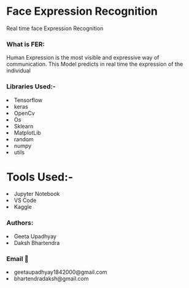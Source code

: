 <h1> Face Expression Recognition</h1>
Real time face Expression Recognition
<h3>What is FER:</h3>
Human Expression is the most visible and expressive way of communication. This Model predicts in real time the expression of the individual 
<h3> Libraries Used:-</h3>
<li>Tensorflow</li><li>keras</li><li>OpenCv</li><li>Os</li><li>Sklearn</li><li>MatplotLib</li><li>random</li><li>numpy</li><li>utils</li>
<h1>Tools Used:-</h1><li>Jupyter Notebook</li><li>VS Code</li><li>Kaggle</li>
<h3>Authors:</h3><li>Geeta Upadhyay</li><li>Daksh Bhartendra</li>
<h3>Email 📧</h3><li>geetaupadhyay1842000@gmail.com</li><li>bhartendradaksh@gmail.com</li>
